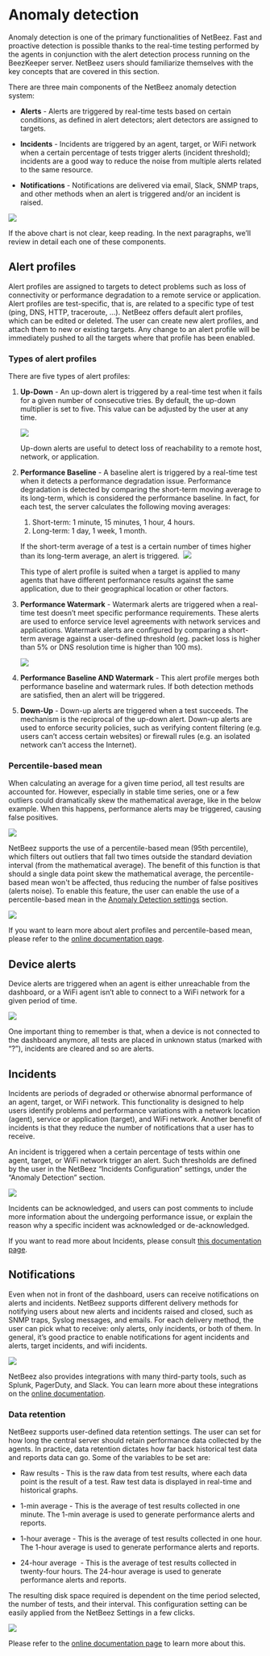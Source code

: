# Anomaly detection

Anomaly detection is one of the primary functionalities of NetBeez. Fast and proactive detection is possible thanks to the real-time testing performed by the agents in conjunction with the alert detection process running on the BeezKeeper server. NetBeez users should familiarize themselves with the key concepts that are covered in this section. 

There are three main components of the NetBeez anomaly detection system:

- **Alerts** - Alerts are triggered by real-time tests based on certain conditions, as defined in alert detectors; alert detectors are assigned to targets.
    
- **Incidents** - Incidents are triggered by an agent, target, or WiFi network when a certain percentage of tests trigger alerts (incident threshold); incidents are a good way to reduce the noise from multiple alerts related to the same resource.
    
- **Notifications** - Notifications are delivered via email, Slack, SNMP traps, and other methods when an alert is triggered and/or an incident is raised.
    

![](assets/anomaly-detection-high-level.png)

If the above chart is not clear, keep reading. In the next paragraphs, we’ll review in detail each one of these components.
## Alert profiles

Alert profiles are assigned to targets to detect problems such as loss of connectivity or performance degradation to a remote service or application. Alert profiles are test-specific, that is, are related to a specific type of test (ping, DNS, HTTP, traceroute, …). NetBeez offers default alert profiles, which can be edited or deleted. The user can create new alert profiles, and attach them to new or existing targets. Any change to an alert profile will be immediately pushed to all the targets where that profile has been enabled.

### Types of alert profiles

There are five types of alert profiles:

1. **Up-Down** - An up-down alert is triggered by a real-time test when it fails for a given number of consecutive tries. By default, the up-down multiplier is set to five. This value can be adjusted by the user at any time. 

	![](assets/alert-profiles.png)

	Up-down alerts are useful to detect loss of reachability to a remote host, network, or application.

2. **Performance Baseline** - A baseline alert is triggered by a real-time test when it detects a performance degradation issue. Performance degradation is detected by comparing the short-term moving average to its long-term, which is considered the performance baseline. In fact, for each test, the server calculates the following moving averages:
	
	1. Short-term: 1 minute, 15 minutes, 1 hour, 4 hours.
	2. Long-term: 1 day, 1 week, 1 month.
    
	If the short-term average of a test is a certain number of times higher than its long-term average, an alert is triggered. 
	![](assets/performance-baseline.png)

	This type of alert profile is suited when a target is applied to many agents that have different performance results against the same application, due to their geographical location or other factors.
	
3. **Performance Watermark** - Watermark alerts are triggered when a real-time test doesn’t meet specific performance requirements. These alerts are used to enforce service level agreements with network services and applications. Watermark alerts are configured by comparing a short-term average against a user-defined threshold (eg. packet loss is higher than 5% or DNS resolution time is higher than 100 ms).

	![](assets/performance-watermark.png)

4. **Performance Baseline AND Watermark** - This alert profile merges both performance baseline and watermark rules. If both detection methods are satisfied, then an alert will be triggered.
    
5. **Down-Up** - Down-up alerts are triggered when a test succeeds. The mechanism is the reciprocal of the up-down alert. Down-up alerts are used to enforce security policies, such as verifying content filtering (e.g. users can’t access certain websites) or firewall rules (e.g. an isolated network can’t access the Internet).
    
### Percentile-based mean

When calculating an average for a given time period, all test results are accounted for. However, especially in stable time series, one or a few outliers could dramatically skew the mathematical average, like in the below example. When this happens, performance alerts may be triggered, causing false positives.

![](assets/percentile-mean-rt-graph.png)

NetBeez supports the use of a percentile-based mean (95th percentile), which filters out outliers that fall two times outside the standard deviation interval (from the mathematical average). The benefit of this function is that should a single data point skew the mathematical average, the percentile-based mean won't be affected, thus reducing the number of false positives (alerts noise). To enable this feature, the user can enable the use of a percentile-based mean in the [Anomaly Detection settings](https://docs.google.com/document/d/1GsIWkWI3mMj2xqG0Ce_1BNrb8t8RhePK_bokT24sjo4/edit#heading=h.n6ogakcoekwr) section.

![](assets/enable-percentile-mean.png)

If you want to learn more about alert profiles and percentile-based mean, please refer to the [online documentation page](https://netbeez.zendesk.com/hc/en-us/articles/201580529-Alerts-Configuration).

## Device alerts

Device alerts are triggered when an agent is either unreachable from the dashboard, or a WiFi agent isn’t able to connect to a WiFi network for a given period of time.

![](assets/agent-device-alerts.png)

One important thing to remember is that, when a device is not connected to the dashboard anymore, all tests are placed in unknown status (marked with “?”), incidents are cleared and so are alerts.

## Incidents

Incidents are periods of degraded or otherwise abnormal performance of an agent, target, or WiFi network. This functionality is designed to help users identify problems and performance variations with a network location (agent), service or application (target), and WiFi network. Another benefit of incidents is that they reduce the number of notifications that a user has to receive.

An incident is triggered when a certain percentage of tests within one agent, target, or WiFi network trigger an alert. Such thresholds are defined by the user in the NetBeez “Incidents Configuration” settings, under the “Anomaly Detection” section.

![](assets/incident-detector-threshold-configuration.png)

Incidents can be acknowledged, and users can post comments to include more information about the undergoing performance issue, or explain the reason why a specific incident was acknowledged or de-acknowledged.

If you want to read more about Incidents, please consult [this documentation page](https://netbeez.zendesk.com/hc/en-us/articles/115003579411-Incidents).
## Notifications

Even when not in front of the dashboard, users can receive notifications on alerts and incidents. NetBeez supports different delivery methods for notifying users about new alerts and incidents raised and closed, such as SNMP traps, Syslog messages, and emails. For each delivery method, the user can pick what to receive: only alerts, only incidents, or both of them. In general, it’s good practice to enable notifications for agent incidents and alerts, target incidents, and wifi incidents.

![](assets/email-notification-settings.png)

NetBeez also provides integrations with many third-party tools, such as Splunk, PagerDuty, and Slack. You can learn more about these integrations on the [online documentation](https://netbeez.zendesk.com/hc/en-us/sections/201825346-Integrations-and-API).

### Data retention

NetBeez supports user-defined data retention settings. The user can set for how long the central server should retain performance data collected by the agents. In practice, data retention dictates how far back historical test data and reports data can go. Some of the variables to be set are:

- Raw results - This is the raw data from test results, where each data point is the result of a test. Raw test data is displayed in real-time and historical graphs.
    
- 1-min average - This is the average of test results collected in one minute. The 1-min average is used to generate performance alerts and reports.
    
- 1-hour average - This is the average of test results collected in one hour. The 1-hour average is used to generate performance alerts and reports.
    
- 24-hour average  - This is the average of test results collected in twenty-four hours. The 24-hour average is used to generate performance alerts and reports.
    
The resulting disk space required is dependent on the time period selected, the number of tests, and their interval. This configuration setting can be easily applied from the NetBeez Settings in a few clicks. 

![](assets/data-retention-config.png)

Please refer to the [online documentation page](https://netbeez.zendesk.com/hc/en-us/articles/201582539-Settings-Data-Retention) to learn more about this.